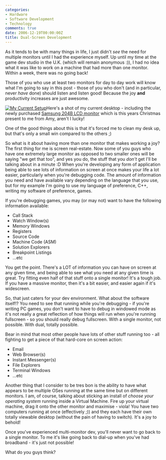 ```yaml
---
categories:
- Hardware
- Software Development
- Technology
comments: true
date: 2006-12-19T00:00:00Z
title: Dual-Screen Development
---
```


As it tends to be with many things in life, I just didn't <em>see</em> the need for multiple monitors until I had the experience myself. Up until my time at the game dev studio in the U.K. (which will remain anonymous :)), I had no idea what it was like to work on a machine that had more than one monitor. Within a week, there was no going back!

Those of you who use at least two monitors for day to day work will know what I'm going to say in this post - those of you who don't (and in particular, never <em>have</em> done) should listen and listen good! Because the joy <strong>and</strong> productivity increases are just awesome.

<a href="/uploads/2006/12/cimg2375.JPG" title="My Current Setup" rel="lightbox"><img src="/uploads/2006/12/cimg2375.thumbnail.JPG" alt="My Current Setup" class="InlineImageRight" /></a>Here's a shot of my current desktop - including the newly purchased <a href="http://www.samsung.com/Products/Monitor/LCD_Digital/LS20BRDBSQXAA.asp" title="Samsung 204B">Samsung 204B LCD monitor</a> which is this years Christmas present to me from Amy, aren't I lucky!

One of the good things about this is that it's forced me to clean my desk up, but that's only a small win compared to the others ;)

So what is it about having more than one monitor that makes working a joy? The first thing for me is screen real-estate. Now some of you guys who have one extremely large monitor as opposed to two smaller ones will be saying "we get that too", and yes you do, the stuff that you <em>don't</em> get I'll be talking about in a minute :D When you're developing any form of application being able to see lots of information on screen at once makes your life a lot easier, particularly when you're debugging code. The amount of information you need and have available vary depending on the language that you use, but for my example I'm going to use my language of preference, C++, writing my software of preference, games.

If you're debugging games, you may (or may not) want to have the following information available:
<ul><li>Call Stack</li><li>Watch Window(s)</li><li>Memory Windows</li><li>Registers</li><li>Source Code</li><li>Machine Code (ASM)</li><li>Solution Explorers</li><li>Breakpoint Listings</li><li>...etc</li></ul>You get the point. There's a LOT of information you can have on screen at any given time, and being able to see what you need at any given time is great. Try fitting even half of that stuff onto a single monitor! It's a tough job. If you have a massive monitor, then it's a bit easier, and easier again if it's widescreen.

So, that just caters for your dev environment. What about the software itself!? You need to see that running while you're debugging - if you're writing PC games, you don't want to have to debug in windowed mode as it's not really a great reflection of how things will run when you're running fullscreen - so you should really debug fullscreen. With a single monitor, not possible. With dual, totally possible.

Bear in mind that most other people have lots of other stuff running too - all fighting to get a piece of that hard-core on screen action:
<ul><li>Email</li><li>Web Browser(s)</li><li>Instant Messenger(s)</li><li>File Explorers</li><li>Terminal Windows</li><li>...etc</li></ul>

Another thing that I consider to be tres bon is the ability to have what appears to be multiple OSes running at the same time but on different monitors. I am, of course, talking about sticking an install of <em>*choose your operating system*</em> running inside a Virtual Machine. Fire up your virtual machine, drag it onto the other monitor and maximise - viola! You have two computers running at once (effectively ;)) and they each have their own totally viewable desktop (without the pain of having to switch). It's a joy to behold!

Once you've experienced multi-monitor dev, you'll never want to go back to a single monitor. To me it's like going back to dial-up when you've had broadband - it's just not possible!

What do you guys think?
